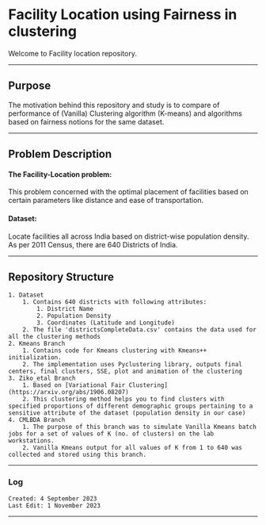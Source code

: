 # Facility Location using Fairness in clustering

Welcome to Facility location repository.

---

## Purpose
The motivation behind this repository and study is to compare of performance of (Vanilla) Clustering algorithm (K-means) and algorithms based on fairness notions for the same dataset.

---

## Problem Description 

#### The Facility-Location problem: 
This problem concerned with the optimal placement of facilities based on certain parameters like distance and ease of transportation.

#### Dataset:
Locate facilities all across India based on district-wise population density. As per 2011 Census, there are 640 Districts of India.

---

## Repository Structure
```
1. Dataset
    1. Contains 640 districts with following attributes:
        1. District Name
        2. Population Density
        3. Coordinates (Latitude and Longitude)
    2. The file 'districtsCompleteData.csv' contains the data used for all the clustering methods
2. Kmeans Branch
    1. Contains code for Kmeans clustering with Kmeans++ initialization.
    2. The implementation uses Pyclustering library, outputs final centers, final clusters, SSE, plot and animation of the clustering
3. Ziko_etal Branch
    1. Based on [Variational Fair Clustering](https://arxiv.org/abs/1906.08207)
    2. This clustering method helps you to find clusters with specified proportions of different demographic groups pertaining to a sensitive attribute of the dataset (population density in our case)
4. CMLBDA Branch
    1. The purpose of this branch was to simulate Vanilla Kmeans batch jobs for a set of values of K (no. of clusters) on the lab workstations.
    2. Vanilla Kmeans output for all values of K from 1 to 640 was collected and stored using this branch.

```

---

### Log

    Created: 4 September 2023
    Last Edit: 1 November 2023
    

---